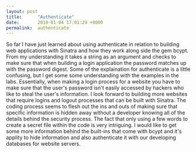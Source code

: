 ```yaml
---
layout: post
title:      "Authenticate"
date:       2018-01-04 17:01:29 +0000
permalink:  authenticate
---
```



So far I have just learned about using authenticate in relation to building web applications with Sinatra and how they work along side the gem bcypt. From my understanding it takes a string as an argument and checks to make sure that when building a login application the password matches up with the password digest. Some of the explaination for authenticate is a little confusing, but I get some some understanding with the examples in the labs. Essentially, when making a login process for a website you have to make sure that the user's password isn't easily accessed by hackers who like to steal the user's information. 
I look forward to building more websites that require logins and logout processes that can be built with Sinatra. The coding process seems to flesh out the ins and outs of making sure that specific information is hidden away without a developer knowing all of the details behind the security process. The fact that only using a few words to create a secret file within the code is very intriguing. I would like to get some more information behind the built-ins that come with bcypt and it's applity to hide information and also authenticate it with our developing databases for website servers. 
